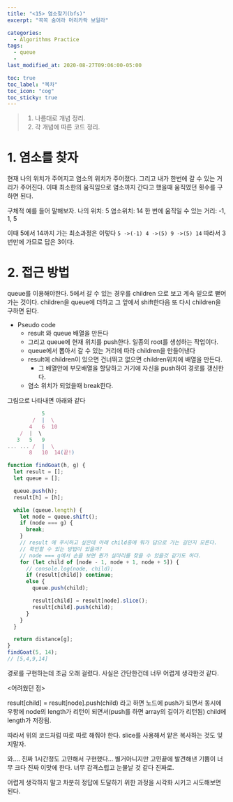 ```yaml
---
title: "<15> 염소찾기(bfs)"
excerpt: "꼭꼭 숨어라 머리카락 보일라"

categories:
  - Algorithms Practice
tags:
  - queue
  -
last_modified_at: 2020-08-27T09:06:00-05:00

toc: true
toc_label: "목차"
toc_icon: "cog"
toc_sticky: true
---
```


> 1. 나름대로 개념 정리.
> 2. 각 개념에 따른 코드 정리.

# 1. 염소를 찾자

현재 나의 위치가 주어지고 염소의 위치가 주어졌다. 그리고 내가 한번에 갈 수 있는 거리가 주어진다. 이때 최소한의 움직임으로 염소까지 간다고 했을때 움직였던 횟수를 구하면 된다.

구체적 예를 들어 말해보자.
나의 위치: 5
염소위치: 14
한 번에 움직일 수 있는 거리: -1, 1, 5

이때 5에서 14까지 가는 최소과정은 이렇다 `5 ->(-1) 4 ->(5) 9 ->(5) 14` 따라서 3번만에 가므로 답은 3이다.

# 2. 접근 방법

queue를 이용해야한다. 5에서 갈 수 있는 경우를 children 으로 보고 계속 밑으로 뻗어가는 것이다. children을 queue에 더하고 그 앞에서 shift한다음 또 다시 children을 구하면 된다.

- Pseudo code
  - result 와 queue 배열을 만든다
  - 그리고 queue에 현재 위치를 push한다. 일종의 root를 생성하는 작업이다.
  - queue에서 뽑아서 갈 수 있는 거리에 따라 children을 만들어낸다
  - result에 children이 있으면 건너뛰고 없으면 children위치에 배열을 만든다.
    - 그 배열안에 부모배열을 할당하고 거기에 자신을 push하여 경로를 갱신한다.
  - 염소 위치가 되었을때 break한다.

그림으로 나타내면 아래와 같다

```javascript
           5
        /  |  \
       4   6  10
    /  |  \
   3   5   9
... ... /  |  \
       8   10  14(끝!)
```

```javascript
function findGoat(h, g) {
  let result = [];
  let queue = [];

  queue.push(h);
  result[h] = [h];

  while (queue.length) {
    let node = queue.shift();
    if (node === g) {
      break;
    }
    // result 에 푸시하고 싶은데 아래 child중에 뭐가 답으로 가는 길인지 모른다.
    // 확인할 수 있는 방법이 있을까?
    // node === g에서 손을 보면 뭔가 실마리를 찾을 수 있을것 같기도 하다.
    for (let child of [node - 1, node + 1, node + 5]) {
      // console.log(node, child);
      if (result[child]) continue;
      else {
        queue.push(child);

        result[child] = result[node].slice();
        result[child].push(child);
      }
    }
  }

  return distance[g];
}
findGoat(5, 14);
// [5,4,9,14]
```

경로를 구현하는데 조금 오래 걸렸다. 사실은 간단한건데 너무 어렵게 생각한것 같다.

<어려웠던 점>

result[child] = result[node].push(child) 라고 하면 노드에 push가 되면서 동시에 우항에 node의 length가 리턴이 되면서(push를 하면 array의 길이가 리턴됨) child에 length가 저장됨.

따라서 위의 코드처럼 따로 따로 해줘야 한다. slice를 사용해서 얕은 복사하는 것도 잊지말자.

와.... 진짜 1시간정도 고민해서 구현했다... 별거아니지만 고민끝에 발견해낸 기쁨이 너무 크다
진짜 이맛에 한다. 너무 감격스럽고 눈물날 것 같다 진짜로.

어렵게 생각하지 말고 차분히 정답에 도달하기 위한 과정을 시각화 시키고 시도해보면 된다.
